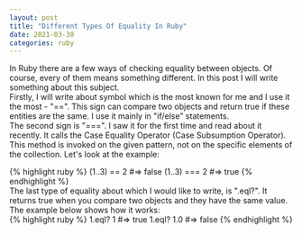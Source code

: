 ```yaml
---
layout: post
title: "Different Types Of Equality In Ruby"
date: 2021-03-30
categories: ruby
---
```

In Ruby there are a few ways of checking equality between objects. Of course, every of them means something different. In this post I will write something about this subject. <br>
Firstly, I will write about symbol which is the most known for me and I use it the most - "==". This sign can compare two objects and return true if these entities are the same. I use it mainly in "if/else" statements. <br>
The second sign is "===". I saw it for the first time and read about it recently. It calls the Case Equality Operator (Case Subsumption Operator). This method is invoked on the given pattern, not on the specific elements of the collection. Let's look at the example: <br>
<div class="code">
{% highlight ruby %}
(1..3) == 2 #=> false
(1..3) === 2 #=> true
{% endhighlight %}
</div>
The last type of equality about which I would like to write, is ".eql?". It returns true when you compare two objects and they have the same value. The example below shows how it works:
<div class="code">
{% highlight ruby %}
1.eql? 1 #=> true
1.eql? 1.0 #=> false
{% endhighlight %}
</div>